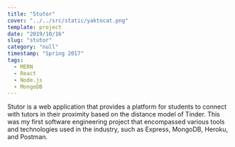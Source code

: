 ```yaml
---
title: "Stutor"
cover: "../../src/static/yaktocat.png"
template: project
date: "2019/10/16"
slug: "stutor"
category: "null"
timestamp: "Spring 2017"
tags:
  - MERN
  - React
  - Node.js
  - MongoDB
---
```


Stutor is a web application that provides a platform for students to connect with tutors in their proximity based on the distance model of Tinder.
This was my first software engineering project that encompassed various tools and technologies used in the industry, such as Express, MongoDB, Heroku, and Postman.
